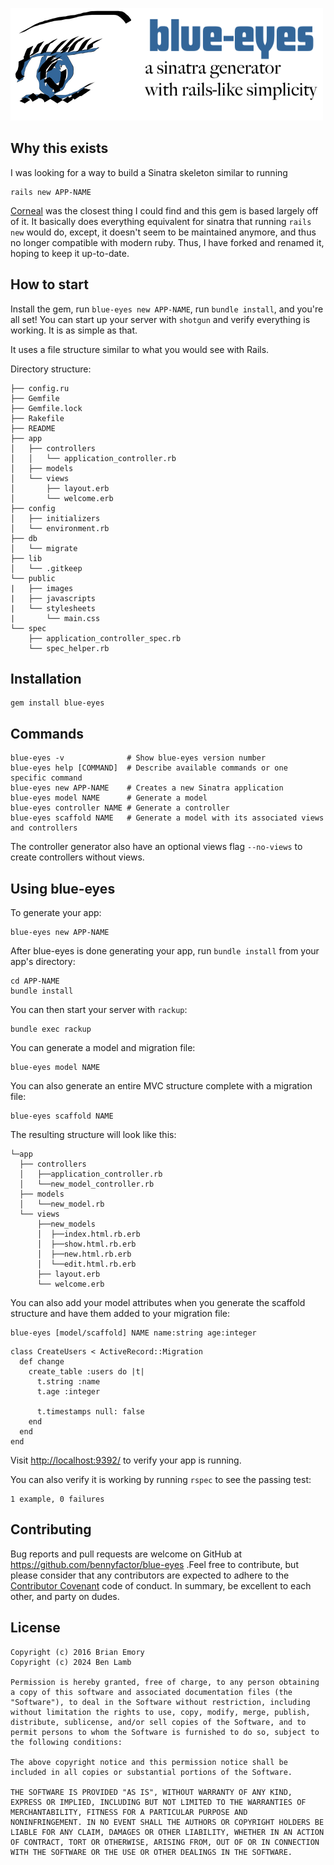 ![blue-eyes](lib/blue-eyes/generators/app/templates/public/images/blue-eyes-small.png)

## Why this exists
I was looking for a way to build a Sinatra skeleton similar to running

    rails new APP-NAME

[Corneal](http://thebrianemory.github.io/corneal/) was the closest thing I could find and this gem is based largely off of it. It basically does everything equivalent for sinatra that running `rails new` would do, except, it doesn't seem to be maintained anymore, and thus no longer compatible with modern ruby. Thus, I have forked and renamed it, hoping to keep it up-to-date.

## How to start

Install the gem, run `blue-eyes new APP-NAME`, run `bundle install`, and you're all set! You can start up your server with `shotgun` and verify everything is working. It is as simple as that.

It uses a file structure similar to what you would see with Rails.

Directory structure:
```
├── config.ru
├── Gemfile
├── Gemfile.lock
├── Rakefile
├── README
├── app
│   ├── controllers
│   │   └── application_controller.rb
│   ├── models
│   └── views
│       ├── layout.erb
│       └── welcome.erb
├── config
│   ├── initializers
│   └── environment.rb
├── db
│   └── migrate
├── lib
│   └── .gitkeep
└── public
|   ├── images
|   ├── javascripts
|   └── stylesheets
|       └── main.css
└── spec
    ├── application_controller_spec.rb
    └── spec_helper.rb
```


## Installation

    gem install blue-eyes

## Commands
```
blue-eyes -v              # Show blue-eyes version number
blue-eyes help [COMMAND]  # Describe available commands or one specific command
blue-eyes new APP-NAME    # Creates a new Sinatra application
blue-eyes model NAME      # Generate a model
blue-eyes controller NAME # Generate a controller
blue-eyes scaffold NAME   # Generate a model with its associated views and controllers
```
The controller generator also have an optional views flag `--no-views` to create controllers without views.

## Using blue-eyes

To generate your app:

    blue-eyes new APP-NAME

After blue-eyes is done generating your app, run `bundle install` from your app's directory:

    cd APP-NAME
    bundle install

You can then start your server with `rackup`:

    bundle exec rackup

You can generate a model and migration file:

    blue-eyes model NAME

You can also generate an entire MVC structure complete with a migration file:

    blue-eyes scaffold NAME

The resulting structure will look like this:

```
└─app
  ├── controllers
  │   ├──application_controller.rb
  │   └──new_model_controller.rb
  ├── models
  │   └──new_model.rb
  └── views
      ├──new_models
      │  ├──index.html.rb.erb
      │  ├──show.html.rb.erb
      │  ├──new.html.rb.erb
      │  └──edit.html.rb.erb
      ├── layout.erb
      └── welcome.erb
```

You can also add your model attributes when you generate the scaffold structure and have them added to your migration file:

    blue-eyes [model/scaffold] NAME name:string age:integer

```
class CreateUsers < ActiveRecord::Migration
  def change
    create_table :users do |t|
      t.string :name
      t.age :integer

      t.timestamps null: false
    end
  end
end
```

Visit [http://localhost:9392/](http://localhost:9392/) to verify your app is running.

You can also verify it is working by running `rspec` to see the passing test:

    1 example, 0 failures

## Contributing

Bug reports and pull requests are welcome on GitHub at https://github.com/bennyfactor/blue-eyes .Feel free to contribute, but please consider that any contributors are expected to adhere to the [Contributor Covenant](http://contributor-covenant.org) code of conduct. In summary, be excellent to each other, and party on dudes.

## License

    Copyright (c) 2016 Brian Emory
    Copyright (c) 2024 Ben Lamb

    Permission is hereby granted, free of charge, to any person obtaining
    a copy of this software and associated documentation files (the
    "Software"), to deal in the Software without restriction, including
    without limitation the rights to use, copy, modify, merge, publish,
    distribute, sublicense, and/or sell copies of the Software, and to
    permit persons to whom the Software is furnished to do so, subject to
    the following conditions:

    The above copyright notice and this permission notice shall be
    included in all copies or substantial portions of the Software.

    THE SOFTWARE IS PROVIDED "AS IS", WITHOUT WARRANTY OF ANY KIND,
    EXPRESS OR IMPLIED, INCLUDING BUT NOT LIMITED TO THE WARRANTIES OF
    MERCHANTABILITY, FITNESS FOR A PARTICULAR PURPOSE AND
    NONINFRINGEMENT. IN NO EVENT SHALL THE AUTHORS OR COPYRIGHT HOLDERS BE
    LIABLE FOR ANY CLAIM, DAMAGES OR OTHER LIABILITY, WHETHER IN AN ACTION
    OF CONTRACT, TORT OR OTHERWISE, ARISING FROM, OUT OF OR IN CONNECTION
    WITH THE SOFTWARE OR THE USE OR OTHER DEALINGS IN THE SOFTWARE.
